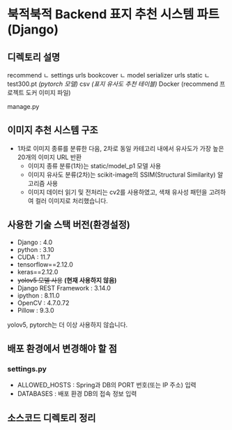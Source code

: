# 북적북적 Backend 표지 추천 시스템 파트(Django)

## 디렉토리 설명

recommend
ㄴ settings
urls
bookcover
ㄴ model
serializer
urls
static
ㄴtest300.pt _(pytorch 모델)_
csv _(표지 유사도 추천 테이블)_
Docker (recommend 프로젝트 도커 이미지 파일)

manage.py

## 이미지 추천 시스템 구조

- 1차로 이미지 종류를 분류한 다음, 2차로 동일 카테고리 내에서 유사도가 가장 높은 20개의 이미지 URL 반환
  - 이미지 종류 분류(1차)는 static/model_p1 모델 사용
  - 이미지 유사도 분류(2차)는 scikit-image의 SSIM(Structural Similarity) 알고리즘 사용
  - 이미지 데이터 읽기 및 전처리는 cv2를 사용하였고, 색채 유사성 패턴을 고려하여 컬러 이미지로 처리했습니다.

## 사용한 기술 스택 버전(환경설정)

- Django : 4.0
- python : 3.10
- CUDA : 11.7
- tensorflow==2.12.0
- keras==2.12.0
- ~~yolov5 모델 사용~~ **(현재 사용하지 않음)**
- Django REST Framework : 3.14.0
- ipython : 8.11.0
- OpenCV : 4.7.0.72
- Pillow : 9.3.0

yolov5, pytorch는 더 이상 사용하지 않습니다.

## 배포 환경에서 변경해야 할 점

### settings.py

- ALLOWED_HOSTS : Spring과 DB의 PORT 번호(또는 IP 주소) 입력
- DATABASES : 배포 환경 DB의 접속 정보 입력

## 소스코드 디렉토리 정리
